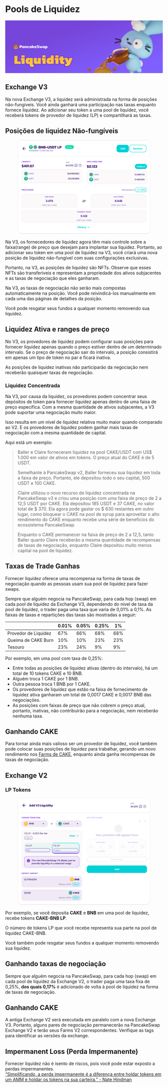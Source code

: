 # Pools de Liquidez

![](../../.gitbook/assets/liquidity-header.png)

## Exchange V3 <a href="#03e94594-5a75-4687-b260-0dc69574b953" id="03e94594-5a75-4687-b260-0dc69574b953"></a>

Na nova Exchange V3, a liquidez será administrada na forma de posições não-fungíveis. Você ainda ganhará uma participação nas taxas enquanto fornece liquidez. Ao adicionar seu token a uma pool de liquidez, você receberá tokens de provedor de liquidez (LP) e compartilhará as taxas.

## **Posições de liquidez Não-fungíveis**

<figure><img src="../../.gitbook/assets/image (19).png" alt=""><figcaption></figcaption></figure>

Na V3, os fornecedores de liquidez agora têm mais controle sobre a faixa(range) de preço que desejam para implantar sua liquidez. Portanto, ao adicionar seu token em uma pool de liquidez na V3, você criará uma nova posição de liquidez não-fungível com suas configurações exclusivas.&#x20;

Portanto, na V3, as posições de liquidez são NFTs. Observe que esses NFTs são transferíveis e representam a propriedade dos ativos subjacentes e as taxas de negociação que eles ganharam.&#x20;

Na V3, as taxas de negociação não serão mais compostas automaticamente na posição. Você pode reivindicá-los manualmente em cada uma das páginas de detalhes da posição.&#x20;

Você pode resgatar seus fundos a qualquer momento removendo sua liquidez.

## **Liquidez Ativa e  ranges de preço**

No V3, os provedores de liquidez podem configurar suas posições para fornecer liquidez apenas quando o preço estiver dentro de um determinado intervalo. Se o preço de negociação sair do intervalo, a posição consistirá em apenas um tipo de token no par e ficará inativa.&#x20;

As posições de liquidez inativas não participarão da negociação nem receberão quaisquer taxas de negociação.

### **Liquidez Concentrada**

Na V3, por causa da liquidez, os provedores podem concentrar seus depósitos de token para fornecer liquidez apenas dentro de uma faixa de preço específica. Com a mesma quantidade de ativos subjacentes, a V3 pode suportar uma negociação muito maior.

Isso resulta em um nível de liquidez relativa muito maior quando comparado ao V2. E os provedores de liquidez podem ganhar mais taxas de negociação com a mesma quantidade de capital.&#x20;

Aqui está um exemplo:

> Baller e Claire forneceram liquidez na pool CAKE/USDT com US$ 1.000 em valor de ativos em tokens. O preço atual do CAKE é de 5 USDT.&#x20;
>
> Semelhante à PancakeSwap v2, Baller forneceu sua liquidez em toda a faixa de preço. Portanto, ele depositou todo o seu capital, 500 USDT e 100 CAKE.&#x20;
>
> Claire utilizou o novo recurso de liquidez concentrada na PancakeSwap v3 e criou uma posição com uma faixa de preço de 2 a 12,5 USDT por CAKE. Ela depositou 185 USDT e 37 CAKE, no valor total de $ 370. Ela agora pode gastar os $ 630 restantes em outro lugar, como bloquear o CAKE na pool de syrup para aproveitar o alto rendimento do CAKE enquanto recebe uma série de benefícios do ecossistema PancakeSwap.&#x20;
>
> Enquanto o CAKE permanecer na faixa de preço de 2 a 12,5, tanto Baller quanto Claire receberão a mesma quantidade de recompensas de taxas de negociação, enquanto Claire depositou muito menos capital na pool de liquidez.

## **Taxas de Trade Ganhas**

Fornecer liquidez oferece uma recompensa na forma de taxas de negociação quando as pessoas usam sua pool de liquidez para fazer swaps.&#x20;

Sempre que alguém negocia na PancakeSwap, para cada hop (swap) em cada pool de liquidez da Exchange V3, dependendo do nível de taxa da pool de liquidez, o trader paga uma taxa que varia de 0,01% a 0,1%. As faixas de taxas e repartições das taxas são mostradas a seguir:

|                      | 0.01% | 0.05% | 0.25% | 1%  |
| -------------------- | ----- | ----- | ----- | --- |
| Provedor de Liquidez | 67%   | 66%   | 68%   | 68% |
| Queima de CAKE Burn  | 10%   | 10%   | 23%   | 23% |
| Tesouro              | 23%   | 24%   | 9%    | 9%  |

Por exemplo, em uma pool com taxa de 0,25%:&#x20;

* Entre todas as posições de liquidez ativas (dentro do intervalo), há um total de 10 tokens CAKE e 10 BNB.&#x20;
* Alguém troca 1 CAKE por 1 BNB.&#x20;
* Outra pessoa troca 1 BNB por 1 CAKE.&#x20;
* Os provedores de liquidez que estão na faixa de fornecimento de liquidez ativa ganharam um total de 0,0017 CAKE e 0,0017 BNB das negociações.&#x20;
* As posições com faixas de preço que não cobrem o preço atual, portanto, inativas, não contribuirão para a negociação, nem receberão nenhuma taxa.

## Ganhando CAKE&#x20;

Para tornar ainda mais valioso ser um provedor de liquidez, você também pode colocar suas posições de liquidez para trabalhar, gerando um novo rendimento nos [Farms de CAKE](https://pancakeswap.finance/farms), enquanto ainda ganha recompensas de taxas de negociação.

##

## Exchange V2

### LP Tokens

<figure><img src="../../.gitbook/assets/image (20).png" alt=""><figcaption></figcaption></figure>

Por exemplo, se você deposita **CAKE** e **BNB** em uma pool de liquidez, recebe tokens **CAKE-BNB LP**.&#x20;

O número de tokens LP que você recebe representa sua parte na pool de liquidez CAKE-BNB.&#x20;

Você também pode resgatar seus fundos a qualquer momento removendo sua liquidez.&#x20;

## Ganhando taxas de negociação&#x20;

Sempre que alguém negocia na PancakeSwap, para cada hop (swap) em cada pool de liquidez da Exchange V2, o trader paga uma taxa fixa de 0,25%, **dos quais 0,17%** é adicionado de volta à pool de liquidez na forma de taxas de negociação.&#x20;

## Ganhando CAKE&#x20;

A antiga Exchange V2 será executada em paralelo com a nova Exchange V3. Portanto, alguns pares de negociação permanecerão na PancakeSwap Exchange V2 e terão seus Farms V2 correspondentes. Verifique as tags para identificar as versões da exchange.

## Impermanent Loss (Perda Impermanente)

Fornecer liquidez não é isento de riscos, pois você pode estar exposto a perdas impermanentes.\
[“](https://blog.bancor.network/beginners-guide-to-getting-rekt-by-impermanent-loss-7c9510cb2f22)[Simplificando, a perda impermanente é a diferença entre holdar tokens em um AMM e holdar os tokens na sua carteira.” - Nate Hindman](https://blog.bancor.network/beginners-guide-to-getting-rekt-by-impermanent-loss-7c9510cb2f22)
